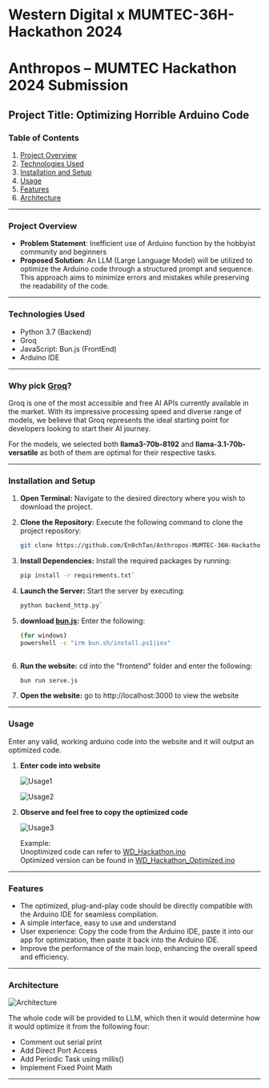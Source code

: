 # Western Digital x MUMTEC-36H-Hackathon 2024
# Anthropos – MUMTEC Hackathon 2024 Submission

## Project Title: Optimizing Horrible Arduino Code

### Table of Contents
1. [Project Overview](#project-overview)
2. [Technologies Used](#technologies-used)
3. [Installation and Setup](#installation-and-setup)
4. [Usage](#usage)
5. [Features](#features)
6. [Architecture](#architecture)


---

### Project Overview

- **Problem Statement**: Inefficient use of Arduino function by the hobbyist community and beginners 
- **Proposed Solution**: An LLM (Large Language Model) will be utilized to optimize the Arduino code through a structured prompt and sequence. This approach aims to minimize errors and mistakes while preserving the readability of the code.

---

### Technologies Used

- Python 3.7 (Backend)
- Groq 
- JavaScript: Bun.js (FrontEnd)
- Arduino IDE


---
### Why pick [Groq](https://groq.com/)?
Groq is one of the most accessible and free AI APIs currently available in the market. With its impressive processing speed and diverse range of models, we believe that Groq represents the ideal starting point for developers looking to start their AI journey.

For the models, we selected both **llama3-70b-8192** and **llama-3.1-70b-versatile** as both of them are optimal for their respective tasks.

---
### Installation and Setup
1. **Open Terminal:**
   Navigate to the desired directory where you wish to download the project.

2. **Clone the Repository:**
   Execute the following command to clone the project repository:
   ```bash
   git clone https://github.com/En0chTan/Anthropos-MUMTEC-36H-Hackathon2024.git` 

3.  **Install Dependencies:** Install the required packages by running:
    
    ```bash
    pip install -r requirements.txt` 
    
4.  **Launch the Server:** Start the server by executing:
    
    ```bash
    python backend_http.py`
	
5. **download [bun.js](https://bun.sh/docs/installation):** Enter the following:

    ```bash
    (for windows)
    powershell -c "irm bun.sh/install.ps1|iex"
        
6. **Run the website:** cd into the "frontend" folder and enter the following:

    ```bash
    bun run serve.js
    
6. **Open the website:** go to http://localhost:3000 to view the website

--- 

### Usage
Enter any valid, working arduino code into the website and it will output an optimized code.

1. **Enter code into website**

   ![Usage1](images/usage1.jpg)
   
   ![Usage2](images/usage2.jpg)

2. **Observe and feel free to copy the optimized code**
   
   ![Usage3](images/usage3.jpg)

   Example:<br>
   Unoptimized code can refer to [WD_Hackathon.ino](./WD_Hackathon.ino) <br>
   Optimized version can be found in [WD_Hackathon_Optimized.ino](./WD_Hackathon_Optimized.ino)
--- 

### Features

- The optimized, plug-and-play code should be directly compatible with the Arduino IDE for seamless compilation.
- A simple interface, easy to use and understand
- User experience: Copy the code from the Arduino IDE, paste it into our app for optimization, then paste it back into the Arduino IDE.
- Improve the performance of the main loop, enhancing the overall speed and efficiency.


--- 

### Architecture
![Architecture](images/arch.jpg)

The whole code will be provided to LLM, which then it would determine how it would optimize it from the following four: 

- Comment out serial print
- Add Direct Port Access
- Add Periodic Task using millis()
- Implement Fixed Point Math

--- 
